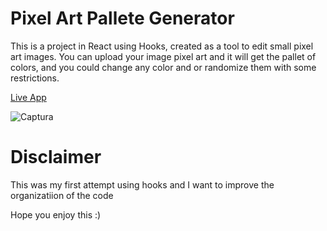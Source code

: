 # Pixel Art Pallete Generator

This is a project in React using Hooks, created as a tool to edit small pixel art images.
You can upload your image pixel art and it will get the pallet of colors, and you could change any color and or randomize them with some restrictions.

[Live App](https://jhonamath.github.io/pixel-art-pallete-generator/)

![Captura](https://user-images.githubusercontent.com/13243106/116637384-2a6e4880-a93a-11eb-8bef-5a26f9f9bf5b.PNG)

# Disclaimer

This was my first attempt using hooks and I want to improve the organizatiion of the code

Hope you enjoy this :)
